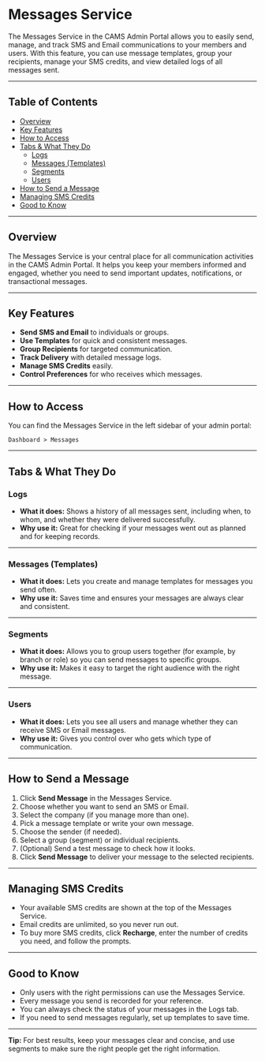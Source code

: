 # Messages Service

The Messages Service in the CAMS Admin Portal allows you to easily send, manage, and track SMS and Email communications to your members and users. With this feature, you can use message templates, group your recipients, manage your SMS credits, and view detailed logs of all messages sent.

---

## Table of Contents

- [Overview](#overview)
- [Key Features](#key-features)
- [How to Access](#how-to-access)
- [Tabs & What They Do](#tabs--what-they-do)
  - [Logs](#logs)
  - [Messages (Templates)](#messages-templates)
  - [Segments](#segments)
  - [Users](#users)
- [How to Send a Message](#how-to-send-a-message)
- [Managing SMS Credits](#managing-sms-credits)
- [Good to Know](#good-to-know)

---

## Overview

The Messages Service is your central place for all communication activities in the CAMS Admin Portal. It helps you keep your members informed and engaged, whether you need to send important updates, notifications, or transactional messages.

---

## Key Features

- **Send SMS and Email** to individuals or groups.
- **Use Templates** for quick and consistent messages.
- **Group Recipients** for targeted communication.
- **Track Delivery** with detailed message logs.
- **Manage SMS Credits** easily.
- **Control Preferences** for who receives which messages.

---

## How to Access

You can find the Messages Service in the left sidebar of your admin portal:

```
Dashboard > Messages
```

---

## Tabs & What They Do

### Logs

- **What it does:** Shows a history of all messages sent, including when, to whom, and whether they were delivered successfully.
- **Why use it:** Great for checking if your messages went out as planned and for keeping records.

---

### Messages (Templates)

- **What it does:** Lets you create and manage templates for messages you send often.
- **Why use it:** Saves time and ensures your messages are always clear and consistent.

---

### Segments

- **What it does:** Allows you to group users together (for example, by branch or role) so you can send messages to specific groups.
- **Why use it:** Makes it easy to target the right audience with the right message.

---

### Users

- **What it does:** Lets you see all users and manage whether they can receive SMS or Email messages.
- **Why use it:** Gives you control over who gets which type of communication.

---

## How to Send a Message

1. Click **Send Message** in the Messages Service.
2. Choose whether you want to send an SMS or Email.
3. Select the company (if you manage more than one).
4. Pick a message template or write your own message.
5. Choose the sender (if needed).
6. Select a group (segment) or individual recipients.
7. (Optional) Send a test message to check how it looks.
8. Click **Send Message** to deliver your message to the selected recipients.

---

## Managing SMS Credits

- Your available SMS credits are shown at the top of the Messages Service.
- Email credits are unlimited, so you never run out.
- To buy more SMS credits, click **Recharge**, enter the number of credits you need, and follow the prompts.

---

## Good to Know

- Only users with the right permissions can use the Messages Service.
- Every message you send is recorded for your reference.
- You can always check the status of your messages in the Logs tab.
- If you need to send messages regularly, set up templates to save time.

---

**Tip:** For best results, keep your messages clear and concise, and use segments to make sure the right people get the right information. 